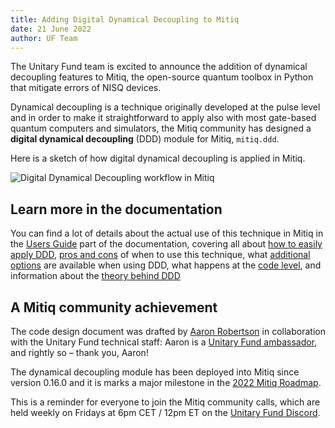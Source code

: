 ```yaml
---
title: Adding Digital Dynamical Decoupling to Mitiq
date: 21 June 2022
author: UF Team
---
```



The Unitary Fund team is excited to announce the addition of dynamical decoupling features to Mitiq, the open-source quantum toolbox in Python that mitigate errors of NISQ devices.


Dynamical decoupling is a technique originally developed at the pulse level and in order to make it straightforward to apply also with most gate-based quantum computers and simulators, the Mitiq community has designed a **digital dynamical decoupling** (DDD) module for Mitiq, `mitiq.ddd`.


Here is a sketch of how digital dynamical decoupling is applied in Mitiq.


![Digital Dynamical Decoupling workflow in Mitiq](../images/ddd_workflow.png)


## Learn more in the documentation

You can find a lot of details about the actual use of this technique in Mitiq in the [Users Guide](https://mitiq.readthedocs.io/en/latest/guide/ddd.html) part of the documentation, covering all about [how to easily apply DDD](https://mitiq.readthedocs.io/en/latest/guide/ddd-1-intro.html), [pros and cons](https://mitiq.readthedocs.io/en/latest/guide/ddd-2-use-case.html) of when to use this technique, what [additional options](https://mitiq.readthedocs.io/en/latest/guide/ddd-3-options.html) are available when using DDD,
what happens at the [code level](https://mitiq.readthedocs.io/en/latest/guide/ddd-4-low-level.html), and information about the [theory behind DDD](https://mitiq.readthedocs.io/en/latest/guide/ddd-5-theory.html)


## A Mitiq community achievement

The code design document was drafted by [Aaron Robertson](https://github.com/Aaron-Robertson) in collaboration with the Unitary Fund technical staff: Aaron is a [Unitary Fund ambassador](https://unitary.fund/posts/uf_ambassadors.html), and rightly so – thank you, Aaron!


The dynamical decoupling module has been deployed into Mitiq since version 0.16.0 and it is marks a major milestone in the [2022 Mitiq Roadmap](https://github.com/unitaryfund/mitiq/wiki#mitiq-2022-roadmap).

This is a reminder for everyone to join the Mitiq community calls, which are held weekly on Fridays at 6pm CET / 12pm ET on the [Unitary Fund Discord](http://discord.unitary.fund).

